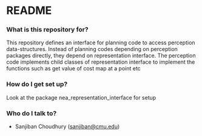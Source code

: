 # README #

### What is this repository for? ###

This repository defines an interface for planning code to access perception data-structures. 
Instead of planning codes depending on perception packages directly, they depend on representation interface.
The perception code implements child classes of representation interface to implement the functions 
such as get value of cost map at a point etc

### How do I get set up? ###

Look at the package nea_representation_interface for setup

### Who do I talk to? ###

* Sanjiban Choudhury (sanjiban@cmu.edu)